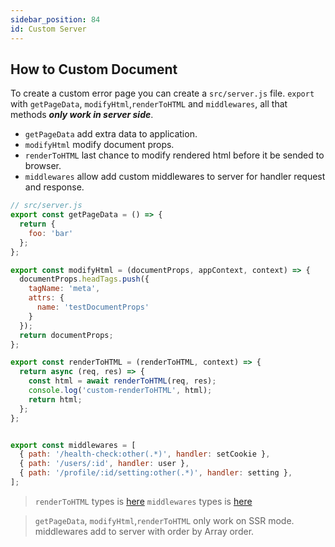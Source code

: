 ```yaml
---
sidebar_position: 84
id: Custom Server
---
```


## How to Custom Document

To create a custom error page you can create a `src/server.js` file. `export` with `getPageData`, `modifyHtml`,`renderToHTML` and `middlewares`, all that methods ***only work in server side***.

  - `getPageData` add extra data to application. 
  - `modifyHtml` modify document props.
  - `renderToHTML` last chance to modify rendered html before it be sended to browser.
  - `middlewares` allow add custom middlewares to server for handler request and response.

```javascript
// src/server.js
export const getPageData = () => {
  return {
    foo: 'bar'
  };
};

export const modifyHtml = (documentProps, appContext, context) => {
  documentProps.headTags.push({
    tagName: 'meta',
    attrs: {
      name: 'testDocumentProps'
    }
  });
  return documentProps;
};

export const renderToHTML = (renderToHTML, context) => {
  return async (req, res) => {
    const html = await renderToHTML(req, res);
    console.log('custom-renderToHTML', html);
    return html;
  };
};


export const middlewares = [
  { path: '/health-check:other(.*)', handler: setCookie },
  { path: '/users/:id', handler: user },
  { path: '/profile/:id/setting:other(.*)', handler: setting },
];
```

> `renderToHTML` types is [here](../api/runtime/modules/RouterView.md#irendertohtml) 
> `middlewares` types is [here](../api/runtime/modules/RouterView.md#imiddlewareroutes) 

> `getPageData`, `modifyHtml`,`renderToHTML` only work on SSR mode. middlewares add to server with order by Array order.